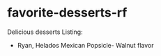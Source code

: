 # favorite-desserts-rf

Delicious desserts
Listing:
- Ryan, Helados Mexican Popsicle- Walnut flavor
